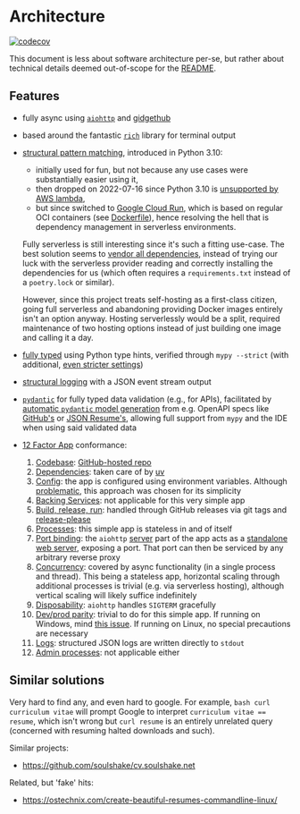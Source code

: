 # Architecture

[![codecov](https://codecov.io/gh/alexpovel/ancv/branch/main/graph/badge.svg?token=I5XFLBHRCH)](https://codecov.io/gh/alexpovel/ancv)

This document is less about software architecture per-se, but rather about technical details deemed out-of-scope for the [README](./README.md).

## Features

- fully async using [`aiohttp`](https://docs.aiohttp.org/en/stable/) and [gidgethub](https://gidgethub.readthedocs.io/en/latest/index.html)
- based around the fantastic [`rich`](https://github.com/Textualize/rich) library for terminal output
- [structural pattern matching](https://peps.python.org/pep-0634/), introduced in Python 3.10:
  - initially used for fun, but not because any use cases were substantially easier using it,
  - then dropped on 2022-07-16 since Python 3.10 is [unsupported by AWS lambda](https://github.com/aws/aws-lambda-base-images/issues/31),
  - but since switched to [Google Cloud Run](https://cloud.google.com/run), which is based on regular OCI containers (see [Dockerfile](./Dockerfile)), hence resolving the hell that is dependency management in serverless environments.

  Fully serverless is still interesting since it's such a fitting use-case.
  The best solution seems to [vendor all dependencies](https://www.serverless.com/plugins/serverless-python-requirements), instead of trying our luck with the serverless provider reading and correctly installing the dependencies for us (which often requires a `requirements.txt` instead of a `poetry.lock` or similar).

  However, since this project treats self-hosting as a first-class citizen, going full serverless and abandoning providing Docker images entirely isn't an option anyway.
  Hosting serverlessly would be a split, required maintenance of two hosting options instead of just building one image and calling it a day.
- [fully typed](https://mypy.readthedocs.io/en/stable/index.html) using Python type hints, verified through `mypy --strict` (with additional, [even stricter settings](pyproject.toml))
- [structural logging](https://github.com/hynek/structlog) with a JSON event stream output
- [`pydantic`](https://pydantic-docs.helpmanual.io/) for fully typed data validation (e.g., for APIs), facilitated by [automatic `pydantic` model generation](https://koxudaxi.github.io/datamodel-code-generator/) from e.g. OpenAPI specs like [GitHub's](https://github.com/github/rest-api-description/tree/main/descriptions/api.github.com) or [JSON Resume's](https://github.com/jsonresume/resume-schema/blob/master/schema.json), allowing full support from `mypy` and the IDE when using said validated data
- [12 Factor App](https://12factor.net/) conformance:
  1. [Codebase](https://12factor.net/codebase): [GitHub-hosted repo](https://github.com/alexpovel/ancv/)
  2. [Dependencies](https://12factor.net/dependencies): taken care of by [uv](https://docs.astral.sh/uv/)
  3. [Config](https://12factor.net/config): the app is configured using environment variables.
     Although [problematic](https://news.ycombinator.com/item?id=31200132), this approach was chosen for its simplicity
  4. [Backing Services](https://12factor.net/backing-services): not applicable for this very simple app
  5. [Build, release, run](https://12factor.net/build-release-run): handled through GitHub releases via git tags and [release-please](https://github.com/marketplace/actions/release-please-action)
  6. [Processes](https://12factor.net/processes): this simple app is stateless in and of itself
  7. [Port binding](https://12factor.net/port-binding): the `aiohttp` [server](ancv/web/server.py) part of the app acts as a [standalone web server](https://docs.aiohttp.org/en/stable/deployment.html#standalone), exposing a port.
     That port can then be serviced by any arbitrary reverse proxy
  8. [Concurrency](https://12factor.net/concurrency): covered by async functionality (in a single process and thread).
     This being a stateless app, horizontal scaling through additional processes is trivial (e.g. via serverless hosting), although vertical scaling will likely suffice indefinitely
  9. [Disposability](https://12factor.net/disposability): `aiohttp` handles `SIGTERM` gracefully
  10. [Dev/prod parity](https://12factor.net/dev-prod-parity): trivial to do for this simple app.
       If running on Windows, mind [this issue](https://stackoverflow.com/q/45600579/11477374).
       If running on Linux, no special precautions are necessary
  11. [Logs](https://12factor.net/logs): structured JSON logs are written directly to `stdout`
  12. [Admin processes](https://12factor.net/admin-processes): not applicable either

## Similar solutions

Very hard to find any, and even hard to google.
For example, `bash curl curriculum vitae` will prompt Google to interpret `curriculum vitae == resume`, which isn't wrong but `curl resume` is an entirely unrelated query (concerned with resuming halted downloads and such).

Similar projects:

- <https://github.com/soulshake/cv.soulshake.net>

Related, but 'fake' hits:

- <https://ostechnix.com/create-beautiful-resumes-commandline-linux/>
